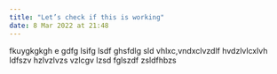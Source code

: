 ```yaml
---
title: "Let’s check if this is working"
date: 8 Mar 2022 at 21:48
---
```


fkuygkgkgh e gdfg lsifg lsdf ghsfdlg sld vhlxc,vndxclvzdlf hvdzlvlcxlvh ldfszv hzlvzlvzs vzlcgv lzsd fglszdf zsldfhbzs